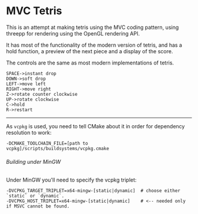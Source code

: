 # MVC Tetris

This is an attempt at making tetris using the MVC coding pattern,
using threepp for rendering using the OpenGL rendering API.

It has most of the functionality of the modern version of tetris,
and has a hold function, a preview of the next piece and a display
of the score.

The controls are the same as most modern implementations of tetris.

```
SPACE->instant drop
DOWN->soft drop
LEFT->move left
RIGHT->move right
Z->rotate counter clockwise
UP->rotate clockwise
C->hold
R->restart
```

---

As `vcpkg` is used, you need to tell CMake about it in order for dependency resolution to work: 

`-DCMAKE_TOOLCHAIN_FILE=[path to vcpkg]/scripts/buildsystems/vcpkg.cmake`

###### Building under MinGW

Under MinGW you'll need to specify the vcpkg triplet:
```shell
-DVCPKG_TARGET_TRIPLET=x64-mingw-[static|dynamic]  # choose either `static` or `dynamic`.
-DVCPKG_HOST_TRIPLET=x64-mingw-[static|dynamic]    # <-- needed only if MSVC cannot be found. 
```
